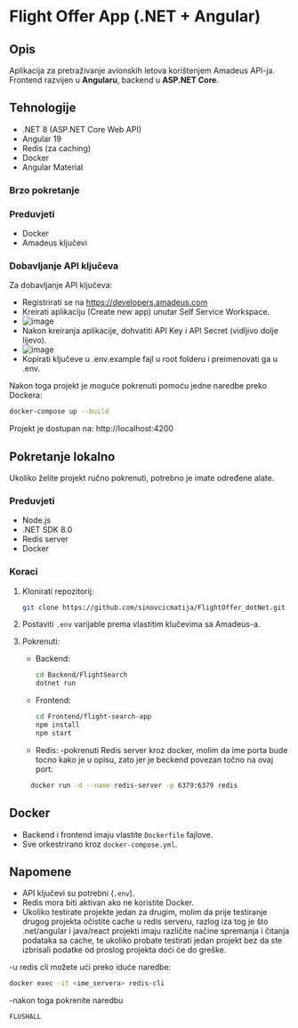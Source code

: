 # Flight Offer App (.NET + Angular)

## Opis
Aplikacija za pretraživanje avionskih letova korištenjem Amadeus API-ja.  
Frontend razvijen u **Angularu**, backend u **ASP.NET Core**.

## Tehnologije
- .NET 8 (ASP.NET Core Web API)
- Angular 19
- Redis (za caching)
- Docker
- Angular Material

### Brzo pokretanje

### Preduvjeti
 - Docker
 - Amadeus ključevi

### Dobavljanje API ključeva
   
Za dobavljanje API ključeva:
 - Registrirati se na https://developers.amadeus.com
 - Kreirati aplikaciju (Create new app) unutar Self Service Workspace.
 - ![image](https://github.com/user-attachments/assets/36401e53-78ea-495c-be2d-8ffddaa67aea)
 - Nakon kreiranja aplikacije, dohvatiti API Key i API Secret (vidljivo dolje lijevo).
 - ![image](https://github.com/user-attachments/assets/101c200f-1847-481c-829a-54c28acc672d)
 - Kopirati ključeve u .env.example fajl u root folderu i preimenovati ga u .env.
   

Nakon toga projekt je moguće pokrenuti pomoću jedne naredbe preko Dockera:
```bash
docker-compose up --build
```
Projekt je dostupan na: http://localhost:4200

## Pokretanje lokalno

Ukoliko želite projekt ručno pokrenuti, potrebno je imate određene alate.

### Preduvjeti
- Node.js
- .NET SDK 8.0
- Redis server
- Docker

### Koraci
1. Klonirati repozitorij:
    ```bash
    git clone https://github.com/sinovcicmatija/FlightOffer_dotNet.git
    ```

2. Postaviti `.env` varijable prema vlastitim klučevima sa Amadeus-a.

3. Pokrenuti:
    - Backend:
      ```bash
      cd Backend/FlightSearch
      dotnet run
      ```
    - Frontend:
      ```bash
      cd Frontend/flight-search-app
      npm install
      npm start
      ```
    - Redis:
    -pokrenuti Redis server kroz docker, molim da ime porta bude tocno kako je u opisu, zato jer je beckend povezan točno na ovaj port:
    ```bash
      docker run -d --name redis-server -p 6379:6379 redis
      ```

## Docker
- Backend i frontend imaju vlastite `Dockerfile` fajlove.
- Sve orkestrirano kroz `docker-compose.yml`.

## Napomene
- API ključevi su potrebni (`.env`).
- Redis mora biti aktivan ako ne koristite Docker.
- Ukoliko testirate projekte jedan za drugim, molim da prije testiranje drugog projekta očistite cache u redis serveru, razlog iza tog je što .net/angular i java/react projekti imaju različite načine spremanja i čitanja podataka sa cache, te ukoliko probate testirati jedan projekt bez da ste izbrisali podatke od proslog projekta doći će do greške.

-u redis cli možete ući preko iduće naredbe:
```bash
docker exec -it <ime_servera> redis-cli
 ```
-nakon toga pokrenite naredbu 
```bash 
FLUSHALL
```

